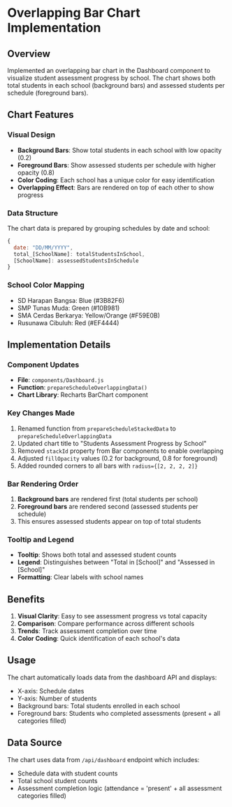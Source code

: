 # Overlapping Bar Chart Implementation

## Overview

Implemented an overlapping bar chart in the Dashboard component to visualize student assessment progress by school. The chart shows both total students in each school (background bars) and assessed students per schedule (foreground bars).

## Chart Features

### Visual Design

-   **Background Bars**: Show total students in each school with low opacity (0.2)
-   **Foreground Bars**: Show assessed students per schedule with higher opacity (0.8)
-   **Color Coding**: Each school has a unique color for easy identification
-   **Overlapping Effect**: Bars are rendered on top of each other to show progress

### Data Structure

The chart data is prepared by grouping schedules by date and school:

```javascript
{
  date: "DD/MM/YYYY",
  total_[SchoolName]: totalStudentsInSchool,
  [SchoolName]: assessedStudentsInSchedule
}
```

### School Color Mapping

-   SD Harapan Bangsa: Blue (#3B82F6)
-   SMP Tunas Muda: Green (#10B981)
-   SMA Cerdas Berkarya: Yellow/Orange (#F59E0B)
-   Rusunawa Cibuluh: Red (#EF4444)

## Implementation Details

### Component Updates

-   **File**: `components/Dashboard.js`
-   **Function**: `prepareScheduleOverlappingData()`
-   **Chart Library**: Recharts BarChart component

### Key Changes Made

1. Renamed function from `prepareScheduleStackedData` to `prepareScheduleOverlappingData`
2. Updated chart title to "Students Assessment Progress by School"
3. Removed `stackId` property from Bar components to enable overlapping
4. Adjusted `fillOpacity` values (0.2 for background, 0.8 for foreground)
5. Added rounded corners to all bars with `radius={[2, 2, 2, 2]}`

### Bar Rendering Order

1. **Background bars** are rendered first (total students per school)
2. **Foreground bars** are rendered second (assessed students per schedule)
3. This ensures assessed students appear on top of total students

### Tooltip and Legend

-   **Tooltip**: Shows both total and assessed student counts
-   **Legend**: Distinguishes between "Total in [School]" and "Assessed in [School]"
-   **Formatting**: Clear labels with school names

## Benefits

1. **Visual Clarity**: Easy to see assessment progress vs total capacity
2. **Comparison**: Compare performance across different schools
3. **Trends**: Track assessment completion over time
4. **Color Coding**: Quick identification of each school's data

## Usage

The chart automatically loads data from the dashboard API and displays:

-   X-axis: Schedule dates
-   Y-axis: Number of students
-   Background bars: Total students enrolled in each school
-   Foreground bars: Students who completed assessments (present + all categories filled)

## Data Source

The chart uses data from `/api/dashboard` endpoint which includes:

-   Schedule data with student counts
-   Total school student counts
-   Assessment completion logic (attendance = 'present' + all assessment categories filled)
